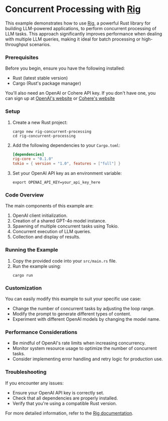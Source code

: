 # Concurrent Processing with [Rig](https://github.com/0xPlaygrounds/rig)

This example demonstrates how to use [Rig](https://github.com/0xPlaygrounds/rig), a powerful Rust library for building LLM-powered applications, to perform concurrent processing of LLM tasks. This approach significantly improves performance when dealing with multiple LLM queries, making it ideal for batch processing or high-throughput scenarios.

### Prerequisites

Before you begin, ensure you have the following installed:

- Rust (latest stable version)
- Cargo (Rust's package manager)

You'll also need an OpenAI or Cohere API key. If you don't have one, you can sign up at [OpenAI's website](https://openai.com) or [Cohere's website](https://cohere.com/)

### Setup

1. Create a new Rust project:
   ```
   cargo new rig-concurrent-processing
   cd rig-concurrent-processing
   ```

2. Add the following dependencies to your `Cargo.toml`:
   ```toml
   [dependencies]
   rig-core = "0.1.0"
   tokio = { version = "1.0", features = ["full"] }
   ```

3. Set your OpenAI API key as an environment variable:
   ```
   export OPENAI_API_KEY=your_api_key_here
   ```

### Code Overview

The main components of this example are:

1. OpenAI client initialization.
2. Creation of a shared GPT-4o model instance.
3. Spawning of multiple concurrent tasks using Tokio.
4. Concurrent execution of LLM queries.
5. Collection and display of results.

### Running the Example

1. Copy the provided code into your `src/main.rs` file.
2. Run the example using:
   ```
   cargo run
   ```

### Customization

You can easily modify this example to suit your specific use case:
- Change the number of concurrent tasks by adjusting the loop range.
- Modify the prompt to generate different types of content.
- Experiment with different OpenAI models by changing the model name.

### Performance Considerations

- Be mindful of OpenAI's rate limits when increasing concurrency.
- Monitor system resource usage to optimize the number of concurrent tasks.
- Consider implementing error handling and retry logic for production use.

### Troubleshooting

If you encounter any issues:
- Ensure your OpenAI API key is correctly set.
- Check that all dependencies are properly installed.
- Verify that you're using a compatible Rust version.

For more detailed information, refer to the [Rig documentation](https://docs.rs/rig).